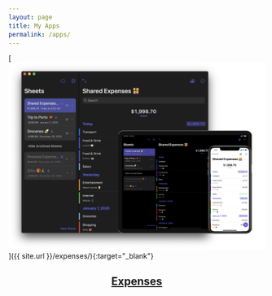 ```yaml
---
layout: page
title: My Apps
permalink: /apps/
---
```


[![Expenses](../assets/expenses/expenses-image.png)]({{ site.url }}/expenses/){:target="_blank"}

<div style="text-align: center;">
    <h2><a href="{{ site.url }}/expenses/" target="_blank">Expenses</a></h2>
</div>
